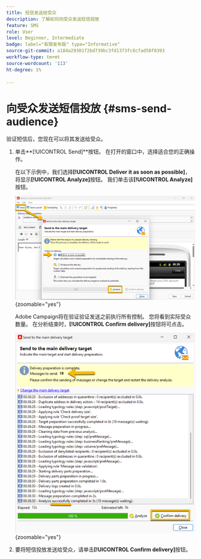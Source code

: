 ```yaml
---
title: 短信发送给受众
description: 了解如何向受众发送短信投放
feature: SMS
role: User
level: Beginner, Intermediate
badge: label="有限发布版" type="Informative"
source-git-commit: a184a29301f2bd739bc3fd1373fc8cfad58f0393
workflow-type: tm+mt
source-wordcount: '113'
ht-degree: 1%

---
```



# 向受众发送短信投放 {#sms-send-audience}

验证短信后，您现在可以将其发送给受众。

1. 单击&#x200B;**[!UICONTROL Send]**按钮。
在打开的窗口中，选择适合您的正确操作。

   在以下示例中，我们选择&#x200B;**[!UICONTROL Deliver it as soon as possible]**，将显示&#x200B;**[!UICONTROL Analyze]**&#x200B;按钮。 我们单击该&#x200B;**[!UICONTROL Analyze]**&#x200B;按钮。

   ![](assets/send_action.png){zoomable="yes"}

   Adobe Campaign将在验证验证发送之前执行所有控制。 您将看到实际受众数量。 在分析结束时，**[!UICONTROL Confirm delivery]**&#x200B;按钮将可点击。

   ![](assets/send_analyze.png){zoomable="yes"}

1. 要将短信投放发送给受众，请单击&#x200B;**[!UICONTROL Confirm delivery]**&#x200B;按钮。
